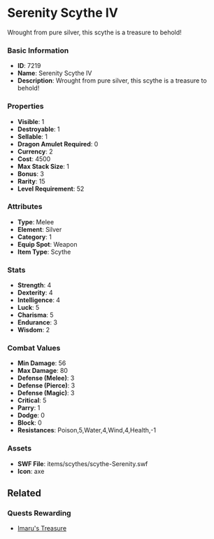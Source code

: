 # Serenity Scythe IV

Wrought from pure silver, this scythe is a treasure to behold!

### Basic Information

- **ID**: 7219
- **Name**: Serenity Scythe IV
- **Description**: Wrought from pure silver, this scythe is a treasure to behold!

### Properties

- **Visible**: 1
- **Destroyable**: 1
- **Sellable**: 1
- **Dragon Amulet Required**: 0
- **Currency**: 2
- **Cost**: 4500
- **Max Stack Size**: 1
- **Bonus**: 3
- **Rarity**: 15
- **Level Requirement**: 52

### Attributes

- **Type**: Melee
- **Element**: Silver
- **Category**: 1
- **Equip Spot**: Weapon
- **Item Type**: Scythe

### Stats

- **Strength**: 4
- **Dexterity**: 4
- **Intelligence**: 4
- **Luck**: 5
- **Charisma**: 5
- **Endurance**: 3
- **Wisdom**: 2

### Combat Values

- **Min Damage**: 56
- **Max Damage**: 80
- **Defense (Melee)**: 3
- **Defense (Pierce)**: 3
- **Defense (Magic)**: 3
- **Critical**: 5
- **Parry**: 1
- **Dodge**: 0
- **Block**: 0
- **Resistances**: Poison,5,Water,4,Wind,4,Health,-1

### Assets

- **SWF File**: items/scythes/scythe-Serenity.swf
- **Icon**: axe

## Related

### Quests Rewarding

- [Imaru's Treasure](../quests/927-imaru-s-treasure.md)

